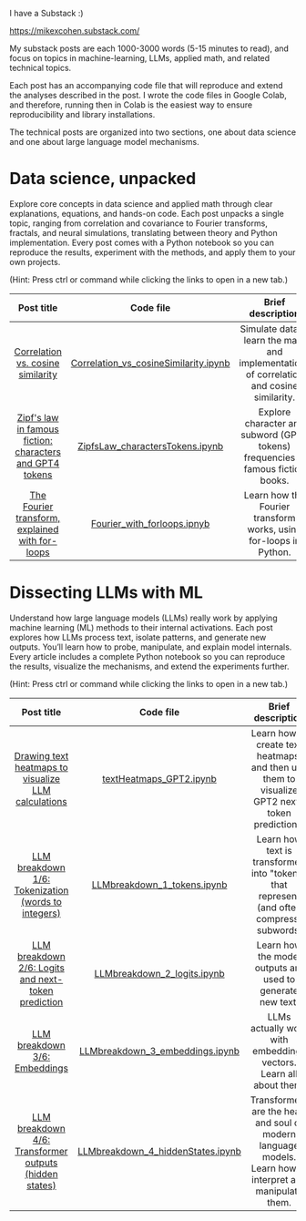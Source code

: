 I have a Substack :)

https://mikexcohen.substack.com/

My substack posts are each 1000-3000 words (5-15 minutes to read), and focus on topics in machine-learning, LLMs, applied math, and related technical topics.

Each post has an accompanying code file that will reproduce and extend the analyses described in the post. I wrote the code files in Google Colab, and therefore, running then in Colab is the easiest way to ensure reproducibility and library installations.

The technical posts are organized into two sections, one about data science and one about large language model mechanisms.

# Data science, unpacked

Explore core concepts in data science and applied math through clear explanations, equations, and hands-on code. Each post unpacks a single topic, ranging from correlation and covariance to Fourier transforms, fractals, and neural simulations, translating between theory and Python implementation. Every post comes with a Python notebook so you can reproduce the results, experiment with the methods, and apply them to your own projects.

(Hint: Press ctrl or command while clicking the links to open in a new tab.)

| Post title |  Code file | Brief description |
|    :---:   |    :---:   |      :---:        |
| [Correlation vs. cosine similarity](https://mikexcohen.substack.com/p/correlation-vs-cosine-similarity) |  [Correlation_vs_cosineSimilarity.ipynb](https://github.com/mikexcohen/Substack/blob/main/DSUnpacked/Correlation_vs_cosineSimilarity.ipynb) | Simulate data to learn the math and implementations of correlation and cosine similarity. |
| [Zipf's law in famous fiction: characters and GPT4 tokens](https://mikexcohen.substack.com/p/zipfs-law-in-famous-fiction-characters) |  [ZipfsLaw_charactersTokens.ipynb](https://github.com/mikexcohen/Substack/blob/main/DSUnpacked/ZipfsLaw_charactersTokens.ipynb) | Explore character and subword (GPT4 tokens) frequencies in famous fiction books. |
| [The Fourier transform, explained with for-loops](https://open.substack.com/pub/mikexcohen/p/the-fourier-transform-explained-with) |  [Fourier_with_forloops.ipnyb](https://github.com/mikexcohen/Substack/blob/main/DSUnpacked/Fourier_with_forloops.ipynb) | Learn how the Fourier transform works, using for-loops in Python. |





# Dissecting LLMs with ML

Understand how large language models (LLMs) really work by applying machine learning (ML) methods to their internal activations. Each post explores how LLMs process text, isolate patterns, and generate new outputs. You’ll learn how to probe, manipulate, and explain model internals. Every article includes a complete Python notebook so you can reproduce the results, visualize the mechanisms, and extend the experiments further.

(Hint: Press ctrl or command while clicking the links to open in a new tab.)

| Post title |  Code file | Brief description |
|    :---:   |    :---:   |      :---:        |
| [Drawing text heatmaps to visualize LLM calculations](https://mikexcohen.substack.com/p/drawing-text-heatmaps-to-visualize) |  [textHeatmaps_GPT2.ipynb](https://github.com/mikexcohen/Substack/blob/main/MLonLLMs/textHeatmaps_GPT2.ipynb) | Learn how to create text heatmaps, and then use them to visualize GPT2 next-token predictions. |
| [LLM breakdown 1/6: Tokenization (words to integers)](https://mikexcohen.substack.com/p/llm-breakdown-16-tokenization-words) |  [LLMbreakdown_1_tokens.ipynb](https://github.com/mikexcohen/Substack/blob/main/MLonLLMs/LLMbreakdown_1_tokens.ipynb) | Learn how text is transformed into "tokens" that represent (and often compress) subwords. |
| [LLM breakdown 2/6: Logits and next-token prediction](https://mikexcohen.substack.com/p/llm-breakdown-26-logits-and-next) |  [LLMbreakdown_2_logits.ipynb](https://github.com/mikexcohen/Substack/blob/main/MLonLLMs/LLMbreakdown_2_logits.ipynb) | Learn how the model outputs are used to generate new text. |
| [LLM breakdown 3/6: Embeddings](https://mikexcohen.substack.com/p/llm-breakdown-36-embeddings) |  [LLMbreakdown_3_embeddings.ipynb](https://github.com/mikexcohen/Substack/blob/main/MLonLLMs/LLMbreakdown_3_embeddings.ipynb) | LLMs actually work with embeddings vectors. Learn all about them! |
| [LLM breakdown 4/6: Transformer outputs (hidden states)](https://mikexcohen.substack.com/p/llm-breakdown-46-transformer-outputs) |  [LLMbreakdown_4_hiddenStates.ipynb](https://github.com/mikexcohen/Substack/blob/main/MLonLLMs/LLMbreakdown_4_hiddenStates.ipynb) | Transformers are the heart and soul of modern language models. Learn how to interpret and manipulate them. |

















